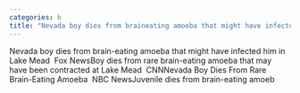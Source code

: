```yaml
---
categories: b
title: "Nevada boy dies from braineating amoeba that might have infected him in Lake Mead  Fox News"
---
```

Nevada boy dies from brain-eating amoeba that might have infected him in Lake Mead&nbsp;&nbsp;Fox NewsBoy dies from rare brain-eating amoeba that may have been contracted at Lake Mead&nbsp;&nbsp;CNNNevada Boy Dies From Rare Brain-Eating Amoeba&nbsp;&nbsp;NBC NewsJuvenile dies from brain-eating amoeb